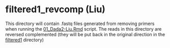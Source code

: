 # filtered1_revcomp (Liu)

This directory will contain .fastq files generated from removing primers when running the [01_Dada2-Liu.Rmd](../../../../../scripts/analysis-individual/Liu-2020/01_Dada2-Liu.Rmd) script. The reads in this directory are reversed complemented (they will be put back in the original direction in the [filtered1](../filtered1/) directory)